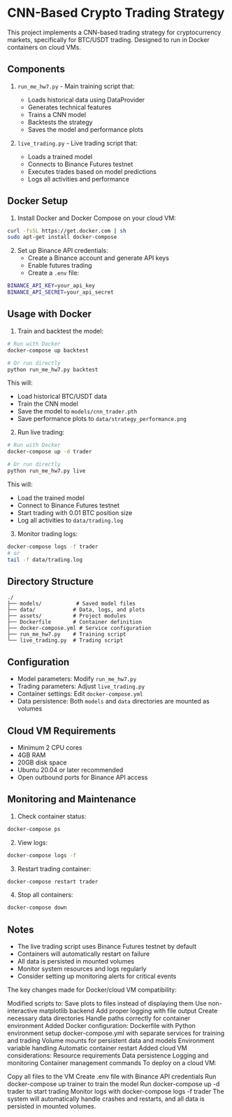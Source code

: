# CNN-Based Crypto Trading Strategy

This project implements a CNN-based trading strategy for cryptocurrency markets, specifically for BTC/USDT trading. Designed to run in Docker containers on cloud VMs.

## Components

1. `run_me_hw7.py` - Main training script that:
   - Loads historical data using DataProvider
   - Generates technical features
   - Trains a CNN model
   - Backtests the strategy
   - Saves the model and performance plots

2. `live_trading.py` - Live trading script that:
   - Loads a trained model
   - Connects to Binance Futures testnet
   - Executes trades based on model predictions
   - Logs all activities and performance

## Docker Setup

1. Install Docker and Docker Compose on your cloud VM:
```bash
curl -fsSL https://get.docker.com | sh
sudo apt-get install docker-compose
```

2. Set up Binance API credentials:
   - Create a Binance account and generate API keys
   - Enable futures trading
   - Create a `.env` file:
```bash
BINANCE_API_KEY=your_api_key
BINANCE_API_SECRET=your_api_secret
```

## Usage with Docker

1. Train and backtest the model:
```bash
# Run with Docker
docker-compose up backtest

# Or run directly
python run_me_hw7.py backtest
```
This will:
- Load historical BTC/USDT data
- Train the CNN model
- Save the model to `models/cnn_trader.pth`
- Save performance plots to `data/strategy_performance.png`

2. Run live trading:
```bash
# Run with Docker
docker-compose up -d trader

# Or run directly
python run_me_hw7.py live
```
This will:
- Load the trained model
- Connect to Binance Futures testnet
- Start trading with 0.01 BTC position size
- Log all activities to `data/trading.log`

3. Monitor trading logs:
```bash
docker-compose logs -f trader
# or
tail -f data/trading.log
```

## Directory Structure

```
./
├── models/           # Saved model files
├── data/            # Data, logs, and plots
├── assets/          # Project modules
├── Dockerfile       # Container definition
├── docker-compose.yml # Service configuration
├── run_me_hw7.py    # Training script
└── live_trading.py  # Trading script
```

## Configuration

- Model parameters: Modify `run_me_hw7.py`
- Trading parameters: Adjust `live_trading.py`
- Container settings: Edit `docker-compose.yml`
- Data persistence: Both `models` and `data` directories are mounted as volumes

## Cloud VM Requirements

- Minimum 2 CPU cores
- 4GB RAM
- 20GB disk space
- Ubuntu 20.04 or later recommended
- Open outbound ports for Binance API access

## Monitoring and Maintenance

1. Check container status:
```bash
docker-compose ps
```

2. View logs:
```bash
docker-compose logs -f
```

3. Restart trading container:
```bash
docker-compose restart trader
```

4. Stop all containers:
```bash
docker-compose down
```

## Notes

- The live trading script uses Binance Futures testnet by default
- Containers will automatically restart on failure
- All data is persisted in mounted volumes
- Monitor system resources and logs regularly
- Consider setting up monitoring alerts for critical events



The key changes made for Docker/cloud VM compatibility:

Modified scripts to:
Save plots to files instead of displaying them
Use non-interactive matplotlib backend
Add proper logging with file output
Create necessary data directories
Handle paths correctly for container environment
Added Docker configuration:
Dockerfile with Python environment setup
docker-compose.yml with separate services for training and trading
Volume mounts for persistent data and models
Environment variable handling
Automatic container restart
Added cloud VM considerations:
Resource requirements
Data persistence
Logging and monitoring
Container management commands
To deploy on a cloud VM:

Copy all files to the VM
Create .env file with Binance API credentials
Run docker-compose up trainer to train the model
Run docker-compose up -d trader to start trading
Monitor logs with docker-compose logs -f trader
The system will automatically handle crashes and restarts, and all data is persisted in mounted volumes.